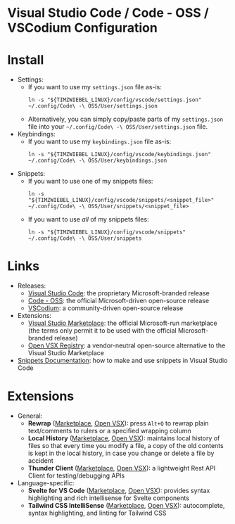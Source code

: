 # Visual Studio Code / Code - OSS / VSCodium Configuration


# Install
- Settings:
  - If you want to use my `settings.json` file as-is:
    ```shell
    ln -s "${TIMZWIEBEL_LINUX}/config/vscode/settings.json" ~/.config/Code\ -\ OSS/User/settings.json
    ```
  - Alternatively, you can simply copy/paste parts of my `settings.json` file
    into your `~/.config/Code\ -\ OSS/User/settings.json` file.
- Keybindings:
  - If you want to use my `keybindings.json` file as-is:
    ```shell
    ln -s "${TIMZWIEBEL_LINUX}/config/vscode/keybindings.json" ~/.config/Code\ -\ OSS/User/keybindings.json
    ```
- Snippets:
  - If you want to use one of my snippets files:
    ```shell
    ln -s "${TIMZWIEBEL_LINUX}/config/vscode/snippets/<snippet_file>" ~/.config/Code\ -\ OSS/User/snippets/<snippet_file>
    ```
  - If you want to use *all* of my snippets files:
    ```shell
    ln -s "${TIMZWIEBEL_LINUX}/config/vscode/snippets" ~/.config/Code\ -\ OSS/User/snippets
    ```


# Links
- Releases:
  - [Visual Studio Code](https://code.visualstudio.com): the proprietary
    Microsoft-branded release
  - [Code - OSS](https://github.com/microsoft/vscode): the official
    Microsoft-driven open-source release
  - [VSCodium](https://vscodium.com): a community-driven open-source release
- Extensions:
  - [Visual Studio Marketplace](https://marketplace.visualstudio.com/vscode):
    the official Microsoft-run marketplace (the terms only permit it to be used
    with the official Microsoft-branded release)
  - [Open VSX Registry](https://open-vsx.org): a vendor-neutral open-source
    alternative to the Visual Studio Marketplace
- [Snippets Documentation](https://code.visualstudio.com/docs/editor/userdefinedsnippets):
  how to make and use snippets in Visual Studio Code


# Extensions
- General:
  - **Rewrap**
    ([Marketplace](https://marketplace.visualstudio.com/items?itemName=stkb.rewrap),
    [Open VSX](https://open-vsx.org/extension/stkb/rewrap)): press `Alt+Q` to
    rewrap plain text/comments to rulers or a specified wrapping column
  - **Local History**
    ([Marketplace](https://marketplace.visualstudio.com/items?itemName=xyz.local-history),
    [Open VSX](https://open-vsx.org/extension/xyz/local-history)): maintains local
    history of files so that every time you modify a file, a copy of the old
    contents is kept in the local history, in case you change or delete a file by
    accident
  - **Thunder Client**
    ([Marketplace](https://marketplace.visualstudio.com/items?itemName=rangav.vscode-thunder-client),
    [Open VSX](https://open-vsx.org/extension/rangav/vscode-thunder-client)): a
    lightweight Rest API Client for testing/debugging APIs
- Language-specific:
  - **Svelte for VS Code**
    ([Marketplace](https://marketplace.visualstudio.com/items?itemName=svelte.svelte-vscode),
    [Open VSX](https://open-vsx.org/extension/svelte/svelte-vscode)): provides
    syntax highlighting and rich intellisense for Svelte components
  - **Tailwind CSS IntelliSense**
    ([Marketplace](https://marketplace.visualstudio.com/items?itemName=bradlc.vscode-tailwindcss),
    [Open VSX](https://open-vsx.org/extension/bradlc/vscode-tailwindcss)):
    autocomplete, syntax highlighting, and linting for Tailwind CSS
